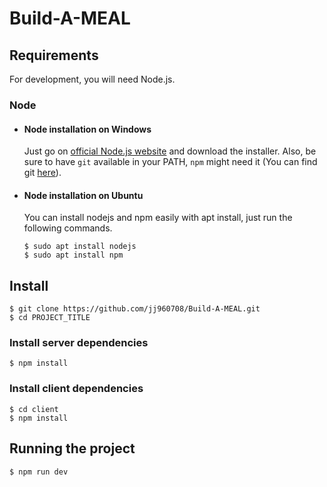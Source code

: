 # Build-A-MEAL
## Requirements

For development, you will need Node.js.

### Node
- #### Node installation on Windows

  Just go on [official Node.js website](https://nodejs.org/) and download the installer.
Also, be sure to have `git` available in your PATH, `npm` might need it (You can find git [here](https://git-scm.com/)).

- #### Node installation on Ubuntu

  You can install nodejs and npm easily with apt install, just run the following commands.

      $ sudo apt install nodejs
      $ sudo apt install npm
      
## Install

    $ git clone https://github.com/jj960708/Build-A-MEAL.git
    $ cd PROJECT_TITLE

### Install server dependencies
    $ npm install

### Install client dependencies
    $ cd client
    $ npm install

    
 ## Running the project

    $ npm run dev
    

